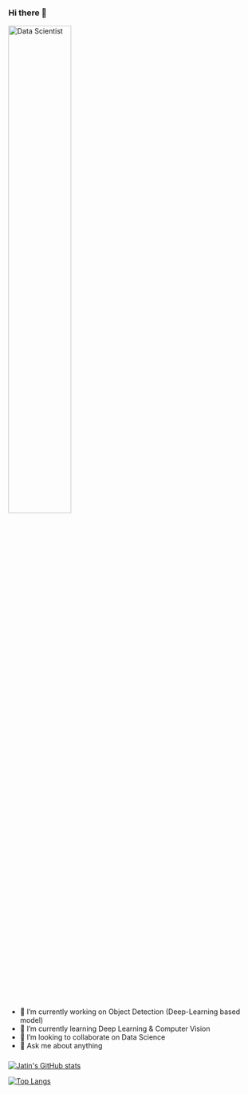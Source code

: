 ### Hi there 👋
 
<img src="https://lukaszadam.com/assets/downloads/hero-illustration.svg" style="width:50%;margin-left:auto;margin-right:auto" alt="Data Scientist">

- 🔭 I’m currently working on Object Detection (Deep-Learning based model)
- 🌱 I’m currently learning Deep Learning & Computer Vision
- 👯 I’m looking to collaborate on Data Science 
- 💬 Ask me about anything

### 

[![Jatin's GitHub stats](https://github-readme-stats.vercel.app/api?username=Jatin-Bhandari&show_icons=true)](https://github.com/Jatin-Bhandari/github-readme-stats)

[![Top Langs](https://github-readme-stats.vercel.app/api/top-langs/?username=Jatin-Bhandari&layout=compact)](https://github.com/Jatin-Bhandari/github-readme-stats)


<!--
**Jatin-Bhandari/Jatin-Bhandari** is a ✨ _special_ ✨ repository because its `README.md` (this file) appears on your GitHub profile.

Here are some ideas to get you started:

-->
